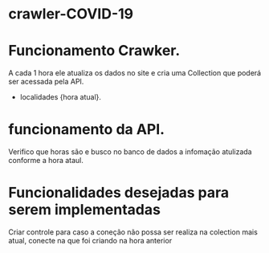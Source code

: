 
# crawler-COVID-19



# Funcionamento Crawker.

A cada 1 hora ele atualiza os dados no site e cria uma Collection que poderá ser acessada pela API.
 
* localidades {hora atual}.

# funcionamento da API.

Verifico que horas são e busco no banco de dados a infomação atulizada conforme a hora ataul.

# Funcionalidades desejadas para serem implementadas

Criar controle para caso a coneção não possa ser realiza na colection mais atual, conecte na que foi criando na hora anterior
